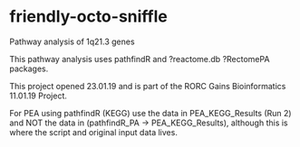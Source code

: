 # friendly-octo-sniffle
Pathway analysis of 1q21.3 genes

This pathway analysis uses pathfindR and ?reactome.db ?RectomePA packages.

This project opened 23.01.19 and is part of the RORC Gains Bioinformatics 11.01.19 Project.

For PEA using pathfindR (KEGG) use the data in PEA_KEGG_Results (Run 2) and NOT the data in (pathfindR_PA -> PEA_KEGG_Results), although this is where the script and original input data lives.

